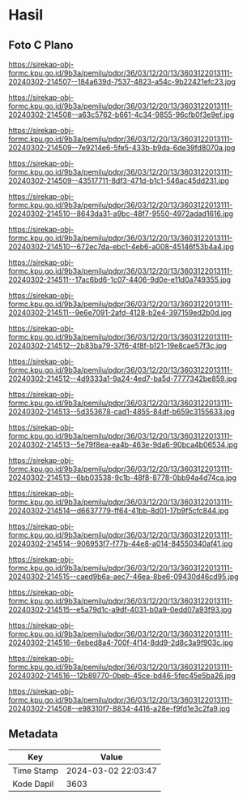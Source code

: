 # Hasil

## Foto C Plano

https://sirekap-obj-formc.kpu.go.id/9b3a/pemilu/pdpr/36/03/12/20/13/3603122013111-20240302-214507--184a639d-7537-4823-a54c-9b22421efc23.jpg

https://sirekap-obj-formc.kpu.go.id/9b3a/pemilu/pdpr/36/03/12/20/13/3603122013111-20240302-214508--a63c5762-b661-4c34-9855-96cfb0f3e9ef.jpg

https://sirekap-obj-formc.kpu.go.id/9b3a/pemilu/pdpr/36/03/12/20/13/3603122013111-20240302-214509--7e9214e6-5fe5-433b-b9da-6de39fd8070a.jpg

https://sirekap-obj-formc.kpu.go.id/9b3a/pemilu/pdpr/36/03/12/20/13/3603122013111-20240302-214509--43517711-8df3-471d-b1c1-546ac45dd231.jpg

https://sirekap-obj-formc.kpu.go.id/9b3a/pemilu/pdpr/36/03/12/20/13/3603122013111-20240302-214510--8643da31-a9bc-48f7-9550-4972adad1616.jpg

https://sirekap-obj-formc.kpu.go.id/9b3a/pemilu/pdpr/36/03/12/20/13/3603122013111-20240302-214510--672ec7da-ebc1-4eb6-a008-45146f53b4a4.jpg

https://sirekap-obj-formc.kpu.go.id/9b3a/pemilu/pdpr/36/03/12/20/13/3603122013111-20240302-214511--17ac6bd6-1c07-4406-9d0e-e11d0a749355.jpg

https://sirekap-obj-formc.kpu.go.id/9b3a/pemilu/pdpr/36/03/12/20/13/3603122013111-20240302-214511--9e6e7091-2afd-4128-b2e4-397159ed2b0d.jpg

https://sirekap-obj-formc.kpu.go.id/9b3a/pemilu/pdpr/36/03/12/20/13/3603122013111-20240302-214512--2b83ba79-37f6-4f8f-b121-19e8cae57f3c.jpg

https://sirekap-obj-formc.kpu.go.id/9b3a/pemilu/pdpr/36/03/12/20/13/3603122013111-20240302-214512--4d9333a1-9a24-4ed7-ba5d-7777342be859.jpg

https://sirekap-obj-formc.kpu.go.id/9b3a/pemilu/pdpr/36/03/12/20/13/3603122013111-20240302-214513--5d353678-cad1-4855-84df-b659c3155633.jpg

https://sirekap-obj-formc.kpu.go.id/9b3a/pemilu/pdpr/36/03/12/20/13/3603122013111-20240302-214513--5e79f8ea-ea4b-463e-9da6-90bca4b06534.jpg

https://sirekap-obj-formc.kpu.go.id/9b3a/pemilu/pdpr/36/03/12/20/13/3603122013111-20240302-214513--6bb03538-9c1b-48f8-8778-0bb94a4d74ca.jpg

https://sirekap-obj-formc.kpu.go.id/9b3a/pemilu/pdpr/36/03/12/20/13/3603122013111-20240302-214514--d6637779-ff64-41bb-8d01-17b9f5cfc844.jpg

https://sirekap-obj-formc.kpu.go.id/9b3a/pemilu/pdpr/36/03/12/20/13/3603122013111-20240302-214514--906953f7-f77b-44e8-a014-84550340af41.jpg

https://sirekap-obj-formc.kpu.go.id/9b3a/pemilu/pdpr/36/03/12/20/13/3603122013111-20240302-214515--caed9b6a-aec7-46ea-8be6-09430d46cd95.jpg

https://sirekap-obj-formc.kpu.go.id/9b3a/pemilu/pdpr/36/03/12/20/13/3603122013111-20240302-214515--e5a79d1c-a9df-4031-b0a9-0edd07a93f93.jpg

https://sirekap-obj-formc.kpu.go.id/9b3a/pemilu/pdpr/36/03/12/20/13/3603122013111-20240302-214516--6ebed8a4-700f-4f14-8dd9-2d8c3a9f903c.jpg

https://sirekap-obj-formc.kpu.go.id/9b3a/pemilu/pdpr/36/03/12/20/13/3603122013111-20240302-214516--12b89770-0beb-45ce-bd46-5fec45e5ba26.jpg

https://sirekap-obj-formc.kpu.go.id/9b3a/pemilu/pdpr/36/03/12/20/13/3603122013111-20240302-214508--e98310f7-8834-4416-a28e-f9fd1e3c2fa9.jpg


## Metadata

| Key        | Value               |
| ---------- | ------------------- |
| Time Stamp | 2024-03-02 22:03:47 |
| Kode Dapil | 3603                |



